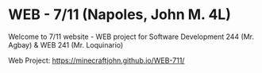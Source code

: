# WEB - 7/11 (Napoles, John M. 4L)
Welcome to 7/11 website - WEB project for Software Development 244 (Mr. Agbay) &amp; WEB 241 (Mr. Loquinario)

Web Project: https://minecraftjohn.github.io/WEB-711/
